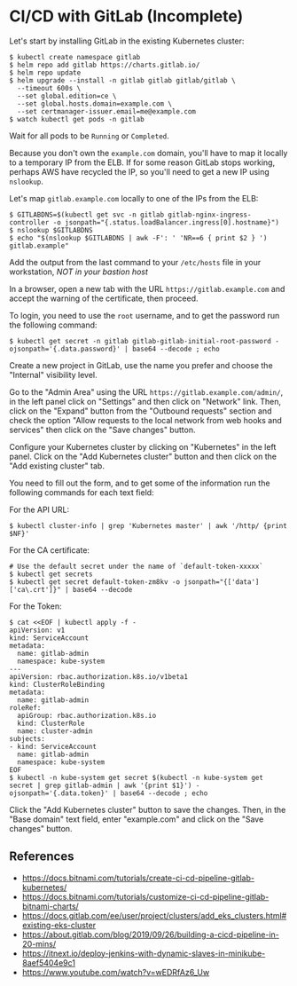 # CI/CD with GitLab (Incomplete)

Let's start by installing GitLab in the existing Kubernetes cluster:

```
$ kubectl create namespace gitlab
$ helm repo add gitlab https://charts.gitlab.io/
$ helm repo update
$ helm upgrade --install -n gitlab gitlab gitlab/gitlab \
  --timeout 600s \
  --set global.edition=ce \
  --set global.hosts.domain=example.com \
  --set certmanager-issuer.email=me@example.com
$ watch kubectl get pods -n gitlab
```

Wait for all pods to be `Running` or `Completed`.

Because you don't own the `example.com` domain, you'll have to map it locally to a temporary IP from the ELB. If for some reason GitLab stops working, perhaps AWS have recycled the IP, so you'll need to get a new IP using `nslookup`.

Let's map `gitlab.example.com` locally to one of the IPs from the ELB:

```
$ GITLABDNS=$(kubectl get svc -n gitlab gitlab-nginx-ingress-controller -o jsonpath="{.status.loadBalancer.ingress[0].hostname}")
$ nslookup $GITLABDNS
$ echo "$(nslookup $GITLABDNS | awk -F': ' 'NR==6 { print $2 } ') gitlab.example"
```

Add the output from the last command to your `/etc/hosts` file in your workstation, *NOT in your bastion host*

In a browser, open a new tab with the URL `https://gitlab.example.com` and accept the warning of the certificate, then proceed.

To login, you need to use the `root` username, and to get the password run the following command:

```
$ kubectl get secret -n gitlab gitlab-gitlab-initial-root-password -ojsonpath='{.data.password}' | base64 --decode ; echo
```

Create a new project in GitLab, use the name you prefer and choose the "Internal" visibility level.

Go to the "Admin Area" using the URL `https://gitlab.example.com/admin/`, in the left panel click on "Settings" and then click on "Network" link. Then, click on the "Expand" button from the "Outbound requests" section and check the option "Allow requests to the local network from web hooks and services" then click on the "Save changes" button.

Configure your Kubernetes cluster by clicking on "Kubernetes" in the left panel. Click on the "Add Kubernetes cluster" button and then click on the "Add existing cluster" tab.

You need to fill out the form, and to get some of the information run the following commands for each text field:

For the API URL:

```
$ kubectl cluster-info | grep 'Kubernetes master' | awk '/http/ {print $NF}'
```

For the CA certificate:

```
# Use the default secret under the name of `default-token-xxxxx`
$ kubectl get secrets
$ kubectl get secret default-token-zm8kv -o jsonpath="{['data']['ca\.crt']}" | base64 --decode
```

For the Token:

```
$ cat <<EOF | kubectl apply -f -
apiVersion: v1
kind: ServiceAccount
metadata:
  name: gitlab-admin
  namespace: kube-system
---
apiVersion: rbac.authorization.k8s.io/v1beta1
kind: ClusterRoleBinding
metadata:
  name: gitlab-admin
roleRef:
  apiGroup: rbac.authorization.k8s.io
  kind: ClusterRole
  name: cluster-admin
subjects:
- kind: ServiceAccount
  name: gitlab-admin
  namespace: kube-system
EOF
$ kubectl -n kube-system get secret $(kubectl -n kube-system get secret | grep gitlab-admin | awk '{print $1}') -ojsonpath='{.data.token}' | base64 --decode ; echo
```

Click the "Add Kubernetes cluster" button to save the changes. Then, in the "Base domain" text field, enter "example.com" and click on the "Save changes" button.

## References

- https://docs.bitnami.com/tutorials/create-ci-cd-pipeline-gitlab-kubernetes/
- https://docs.bitnami.com/tutorials/customize-ci-cd-pipeline-gitlab-bitnami-charts/
- https://docs.gitlab.com/ee/user/project/clusters/add_eks_clusters.html#existing-eks-cluster
- https://about.gitlab.com/blog/2019/09/26/building-a-cicd-pipeline-in-20-mins/
- https://itnext.io/deploy-jenkins-with-dynamic-slaves-in-minikube-8aef5404e9c1
- https://www.youtube.com/watch?v=wEDRfAz6_Uw